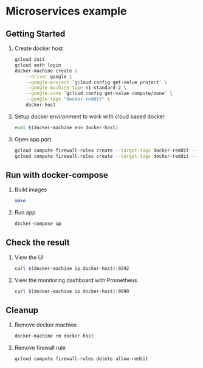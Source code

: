 # Microservices example

## Getting Started
1. Create docker host
    ```bash
    gcloud init
    gcloud auth login
    docker-machine create \
        --driver google \
        --google-project `gcloud config get-value project` \
        --google-machine-type n1-standard-2 \
        --google-zone `gcloud config get-value compute/zone` \
        --google-tags "docker-reddit" \
        docker-host
    ```

1. Setup docker environment to work with cloud based docker
    ```bash
    eval $(docker-machine env docker-host)
    ```

1. Open app port
    ```bash
    gcloud compute firewall-rules create --target-tags docker-reddit --allow tcp:9292 allow-reddit-ui
    gcloud compute firewall-rules create --target-tags docker-reddit --allow tcp:9090 allow-reddit-prometheus
    ```

## Run with docker-compose
1. Build images
    ```bash
    make
    ```

1. Run app
    ```bash
    docker-compose up
    ```

## Check the result
1. View the UI
    ```bash
    curl $(docker-machine ip docker-host):9292
    ```

1. View the monitoring dashboard with Prometheus
    ```bash
    curl $(docker-machine ip docker-host):9090
    ```

## Cleanup
1. Remove docker machine
    ```bash
    docker-machine rm docker-host
    ```

1. Remove firewall rule
    ```bash
    gcloud compute firewall-rules delete allow-reddit
    ```
